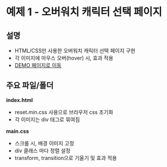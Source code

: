 
# 예제 1 - 오버워치 캐릭터 선택 페이지

## 설명
- HTML/CSS만 사용한 오버워치 캐릭터 선택 페이지 구현
- 각 이미지에 마우스 오버(hover) 시, 효과 적용
- [DEMO 페이지로 이동]()


## 주요 파일/폴더
**index.html**
- reset.min.css 사용으로 브라우저 css 초기화
- 각 이미지는 div 태그로 묶여짐  

**main.css**
- 스크롤 시, 배경 이미지 고정
- div 클래스 마다 정렬 설정
- transform, transition으로 기울기 및 효과 적용
